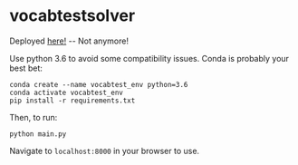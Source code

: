 # vocabtestsolver
Deployed <a href="http://vocabtestsolver.duckdns.org/">here!</a> -- Not  anymore!

Use python 3.6 to avoid some compatibility issues. Conda is probably your best
bet:
```
conda create --name vocabtest_env python=3.6
conda activate vocabtest_env
pip install -r requirements.txt
```
Then, to run:
```
python main.py
```
Navigate to `localhost:8000` in your browser to use.